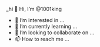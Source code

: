 _hi 👋 Hi, I’m @1001king
- 👀 I’m interested in ...
- 🌱 I’m currently learning ...
- 💞️ I’m looking to collaborate on ...
- 📫 How to reach me ...

<!---
1001king/1001king is a ✨ special ✨ repository because its `README.md` (this file) appears on your GitHub profile.
You can click the Preview link to take a look at your changes.
--->
